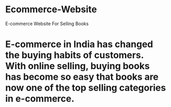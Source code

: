 # Ecommerce-Website
E-commerce Website For Selling Books
# E-commerce in India has changed the buying habits of customers. With online selling, buying books has become so easy that books are now one of the top selling categories in e-commerce.
